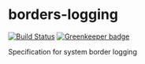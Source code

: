 # borders-logging

[![Build Status](https://travis-ci.org/actano/borders-logging.svg?branch=master)](https://travis-ci.org/actano/borders-logging)
[![Greenkeeper badge](https://badges.greenkeeper.io/actano/borders-logging.svg)](https://greenkeeper.io/)

Specification for system border logging
